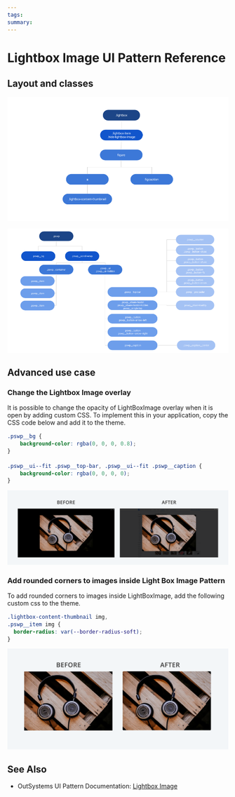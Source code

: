 ```yaml
---
tags:
summary: 
---
```


# Lightbox Image UI Pattern Reference


## Layout and classes

![](<images/lightboximage-image-3.png>) 

![](<images/lightboximage-image-4.png>)

## Advanced use case

### Change the Lightbox Image overlay

It is possible to change the opacity of LightBoxImage overlay when it is open by adding custom CSS. To implement this in your application, copy the CSS code below and add it to the theme.

```css
.pswp__bg {
    background-color: rgba(0, 0, 0, 0.8);
}

.pswp__ui--fit .pswp__top-bar, .pswp__ui--fit .pswp__caption {
    background-color: rgba(0, 0, 0, 0);
}
```

![](<images/lightboximage-image-5.png>)

### Add rounded corners to images inside Light Box Image Pattern

To add rounded corners to images inside LightBoxImage, add the following custom css to the theme.

```css
.lightbox-content-thumbnail img,
.pswp__item img {
  border-radius: var(--border-radius-soft);
}
```
![](<images/lightboximage-image-6.png>)


   
    



 ## See Also

* OutSystems UI Pattern Documentation: [Lightbox Image ](https://success.outsystems.com/Documentation/11/Developing_an_Application/Design_UI/Patterns/Using_Web_Patterns/Content/LightBoxImage)


